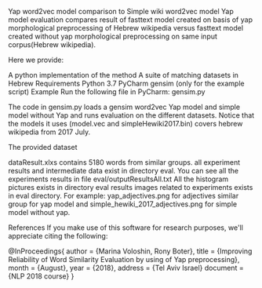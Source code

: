 Yap word2vec model comparison to  Simple wiki word2vec model 
Yap model evaluation compares result of fasttext model created on basis of yap morphological preprocessing of Hebrew wikipedia 
versus  fasttext model created without yap morphological preprocessing on same input corpus(Hebrew wikipedia).


Here we provide:

A python implementation of the method
A suite of matching datasets in Hebrew 
Requirements
Python 3.7
PyCharm
gensim (only for the example script)
Example
Run the following file in PyCharm:
gensim.py


The code in gensim.py loads a gensim word2vec Yap model and simple model without Yap and runs evaluation on the different datasets.
Notice that the models it uses (model.vec and simpleHewiki2017.bin) covers hebrew wikipedia from 2017 July.


The provided dataset

dataResult.xlxs contains 5180 words from similar groups.
all experiment results and intermediate data exist in directory eval.
You can see all the experiments results in file eval/outputResultsAll.txt
All the histogram pictures exists in directory eval
results images related to experiments exists in eval directory.
For example: yap_adjectives.png for adjectives similar group for yap model and simple_hewiki_2017_adjectives.png for simple model without yap. 

References
If you make use of this software for research purposes, we'll appreciate citing the following:

@InProceedings{
  author    = {Marina Voloshin, Rony Boter},
  title     = {Improving Reliability of Word Similarity Evaluation by using of Yap preprocessing},
  month     = {August},
  year      = {2018},
  address   = {Tel Aviv Israel}
  document = {NLP 2018 course}
}
